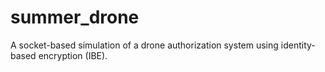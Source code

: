 # summer_drone
A socket-based simulation of a drone authorization system using identity-based encryption (IBE).
